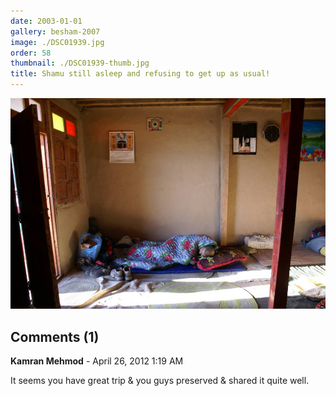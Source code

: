 ```yaml
---
date: 2003-01-01
gallery: besham-2007
image: ./DSC01939.jpg
order: 58
thumbnail: ./DSC01939-thumb.jpg
title: Shamu still asleep and refusing to get up as usual!
---
```


![Shamu still asleep and refusing to get up as usual!](./DSC01939.jpg)

<div id="comments">

## Comments (1)

<div id="comment">

**Kamran Mehmod** - April 26, 2012  1:19 AM

It seems you have great trip & you guys preserved & shared it quite well.

</div>

</div>